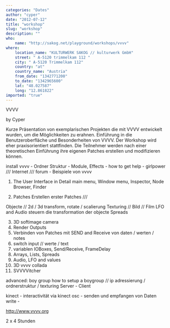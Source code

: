 ```yaml
---
categories: "Dates"
author: "cyper"
date: "2012-07-12"
title: "workshop"
slug: "workshop"
description: ""
who: 
    name: "http://sakog.net/playground/workshops/vvvv"
where: 
    location_name: "KULTURWERK SAKOG // kulturwerk GmbH"
    street: " A-5120 trimmelkam 112 "
    city: " A-5120 Trimmelkam 112"
    country: "at"
    country_name: "Austria"
    from_date: "1342771200"
    to_date: "1342965600"
    lat: "48.027587"
    long: "12.861822"
imported: "true"
---
```



VVVV

by Cyper

Kurze Präsentation von exemplarischen Projekten die mit VVVV entwickelt wurden, um die Möglichkeiten zu erahnen. Einführung in die Benutzeroberfläche und Besonderheiten von VVVV. Der Workshop wird eher praxisorientiert stattfinden. Die Teilnehmer werden nach einer theoretischen Einführung ihre eigenen Patches erstellen und modifizieren können.

install vvvv - Ordner Struktur - Module, Effects - how to get help - girlpower /// Internet /// forum - Beispiele von vvvv

1. The User Interface in Detail
main menu, Window menu, Inspector, Node Browser, Finder

2. Patches
Erstellen erster Patches ///

Objecte // 2d / 3d
transform, rotate / scalierung
Texturing // Bild // Film
LFO and Audio steuern die transformation der objecte
Spreads

3. 3D softimage camera
4. Render Outputs
5. Verbinden von Patches mit SEND and Receive von daten / werten / notes
6. switch input // werte / text
7. variablen
IOBoxes, Send/Receive, FrameDelay
8. Arrays, Lists, Spreads
9. Audio, LFO and values
10. 3D vvvv collada
11. SVVVVitcher

advanced: boy group
how to setup a boygroup // ip adressierung / ordnerstruktur / texturing
Server - Client

kinect - interactivität via kinect
osc - senden und empfangen von Daten
write - [](speichern%20von%20sequences%20auf%20HDrive)

http://www.vvvv.org

2 x 4 Stunden 